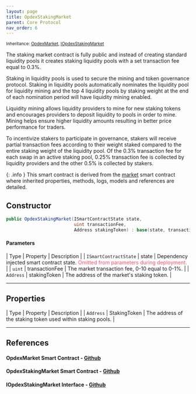 ```yaml
---
layout: page
title: OpdexStakingMarket
parent: Core Protocol
nav_order: 6
---
```


<small>Inheritance: [OpdexMarket](#references), [IOpdexStakingMarket](#references)</small>

The staking market contract is fully public and instead of creating standard liquidity pools it creates staking liquidity pools with a set transaction fee equal to 0.3%.

Staking in liquidity pools is used to secure the mining and token governance protocol. Staking in liquidity pools automatically nominates the liquidity pool for liquidity mining and the top 4 liquidity pools by staking weight at the end of each nomination period will have liquidity mining enabled.

Liquidity mining allows liquidity providers to mine for new staking tokens and encourages providers to deposit liquidity to pools in order to mine. Mining helps ensure higher liquidity amounts resulting in better price performance for traders.

To incentivize stakers to participate in governance, stakers will receive partial transaction fees according to their weight staked compared to the entire staking weight of the liquidity pool. Of the 0.3% transaction fee for each swap in an active staking pool, 0.25% transaction fee is collected by liquidity providers and the other 0.5% is collected by stakers.

{: .info }
This smart contract is derived from the [market](opdex-market) smart contract where inherited properties, methods, logs, models and references are detailed.

## Constructor

```csharp
public OpdexStakingMarket(ISmartContractState state,
                          uint transactionFee,
                          Address stakingToken) : base(state, transactionFee)
```

#### Parameters

| Type | Property | Description |
| `ISmartContractState` | state | Dependency injected smart contract state. <span style="color: #f7556b;"> Omitted from parameters during deployment.</span> |
| `uint` | transactionFee | The market transaction fee, 0-10 equal to 0-1%. |
| `Address` | stakingToken | The address of the market's staking token. |

---

## Properties

| Type | Property | Description |
| `Address` | StakingToken | The address of the staking token used within staking pools. |

---

## References

#### OpdexMarket Smart Contract - <a href="https://github.com/Opdex/opdex-v1-core/blob/main/src/Contracts/Markets/OpdexMarket.cs" target="_blank">Github</a>

#### OpdexStakingMarket Smart Contract - <a href="https://github.com/Opdex/opdex-v1-core/blob/main/src/Contracts/Markets/OpdexStakingMarket.cs" target="_blank">Github</a>

#### IOpdexStakingMarket Interface - <a href="https://github.com/Opdex/opdex-v1-core/blob/main/src/Interfaces/Markets/IOpdexStakingMarket.cs" target="_blank">Github</a>
